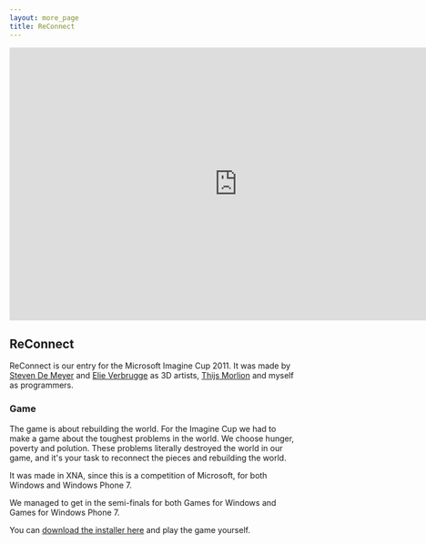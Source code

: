 ```yaml
---
layout: more_page
title: ReConnect
---
```


<iframe src="http://player.vimeo.com/video/27367675?title=0&amp;byline=0&amp;portrait=0" width="800" height="480" frameborder="0" webkitAllowFullScreen allowFullScreen></iframe>

## ReConnect

ReConnect is our entry for the Microsoft Imagine Cup 2011. It was made by [Steven De Meyer](http://www.3dstevendemeyer.com/) and [Elie Verbrugge](http://elieverbrugge.com/) as 3D artists, [Thijs Morlion](http://www.thijsmorlion.com/) and myself as programmers.

### Game

The game is about rebuilding the world. For the Imagine Cup we had to make a game about the toughest problems in the world. We choose hunger, poverty and polution. These problems literally destroyed the world in our game, and it's your task to reconnect the pieces and rebuilding the world.

It was made in XNA, since this is a competition of Microsoft, for both Windows and Windows Phone 7.

We managed to get in the semi-finals for both Games for Windows and Games for Windows Phone 7.

You can [download the installer here]({{site.reconnect_dl_latest}}) and play the game yourself.
